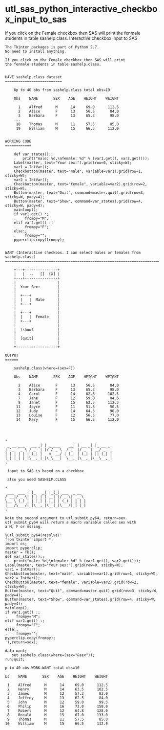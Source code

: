 # utl_sas_python_interactive_checkbox_input_to_sas
If you click on the Female checkbox then SAS will print the fenmale students in table sashelp.class.
    Interactive checkbox input to SAS

    The Tkinter packages is part of Python 2.7.
    No need to install anything.

    If you click on the Female checkbox then SAS will print
    the fenmale students in table sashelp.class.


    HAVE sashelp.class dataset
    ==========================

        Up to 40 obs from sashelp.class total obs=19

        Obs    NAME       SEX    AGE    HEIGHT    WEIGHT

          1    Alfred      M      14     69.0      112.5
          2    Alice       F      13     56.5       84.0
          3    Barbara     F      13     65.3       98.0
        ...
         18    Thomas      M      11     57.5       85.0
         19    William     M      15     66.5      112.0


    WORKING CODE
    ============

        def var_states():;
        .   print("male: %d,\nfemale: %d" % (var1.get(), var2.get()));
        Label(master, text="Your sex:").grid(row=0, sticky=W);
        var1 = IntVar();
        Checkbutton(master, text="male", variable=var1).grid(row=1, sticky=W);
        var2 = IntVar();
        Checkbutton(master, text="female", variable=var2).grid(row=2, sticky=W);
        Button(master, text="Quit", command=master.quit).grid(row=3, sticky=W, pady=4);
        Button(master, text="Show", command=var_states).grid(row=4, sticky=W, pady=4);
        mainloop();
        if var1.get() :;
        .    frompy="M";
        elif var2.get() :;
        .    frompy="F";
        else:;
        .    frompy="";
        pyperclip.copy(frompy);


    WANT (Interactive checkbox. I can select males or females from sashelp.class)
    =============================================================================

        +---+---------------+
        |   |  --   []  [X] |
        +---+---------------+
        |                   |
        |  Your Sex:        |
        |                   |
        |  +---+            |
        |  |   |  Male      |
        |  +---+            |
        |                   |
        |  +---+            |
        |  |   |  Female    |
        |  +---+            |
        |                   |
        |  [show]           |
        |                   |
        |  [quit]           |
        |                   |
        +-------------------+

    OUTPUT
    ======

        sashelp.class(where=(sex=F))

        Obs    NAME       SEX    AGE    HEIGHT    WEIGHT

          2    Alice       F      13     56.5       84.0
          3    Barbara     F      13     65.3       98.0
          4    Carol       F      14     62.8      102.5
          7    Jane        F      12     59.8       84.5
          8    Janet       F      15     62.5      112.5
         11    Joyce       F      11     51.3       50.5
         12    Judy        F      14     64.3       90.0
         13    Louise      F      12     56.3       77.0
         14    Mary        F      15     66.5      112.0




    *                _              _       _
     _ __ ___   __ _| | _____    __| | __ _| |_ __ _
    | '_ ` _ \ / _` | |/ / _ \  / _` |/ _` | __/ _` |
    | | | | | | (_| |   <  __/ | (_| | (_| | || (_| |
    |_| |_| |_|\__,_|_|\_\___|  \__,_|\__,_|\__\__,_|
    ;

     input to SAS is based on a checkbox

     also you need SASHELP.CLASS

    *          _       _   _
     ___  ___ | |_   _| |_(_) ___  _ __
    / __|/ _ \| | | | | __| |/ _ \| '_ \
    \__ \ (_) | | |_| | |_| | (_) | | | |
    |___/\___/|_|\__,_|\__|_|\___/|_| |_|
    ;

    Note the second argument to utl_submit_py64, return=sex.
    utl_submit_py64 will return a macro variable called sex with
    a M, F or mssing.

    %utl_submit_py64(resolve('
    from tkinter import *;
    import os;
    import pyperclip;
    master = Tk();
    def var_states():;
    .   print("male: %d,\nfemale: %d" % (var1.get(), var2.get()));
    Label(master, text="Your sex:").grid(row=0, sticky=W);
    var1 = IntVar();
    Checkbutton(master, text="male", variable=var1).grid(row=1, sticky=W);
    var2 = IntVar();
    Checkbutton(master, text="female", variable=var2).grid(row=2, sticky=W);
    Button(master, text="Quit", command=master.quit).grid(row=3, sticky=W, pady=4);
    Button(master, text="Show", command=var_states).grid(row=4, sticky=W, pady=4);
    mainloop();
    if var1.get() :;
    .    frompy="M";
    elif var2.get() :;
    .    frompy="F";
    else:;
    .    frompy="";
    pyperclip.copy(frompy);
    '),return=sex);

    data want;
       set sashelp.class(where=(sex="&sex"));
    run;quit;

    p to 40 obs WORK.WANT total obs=10

    bs    NAME       SEX    AGE    HEIGHT    WEIGHT

     1    Alfred      M      14     69.0      112.5
     2    Henry       M      14     63.5      102.5
     3    James       M      12     57.3       83.0
     4    Jeffrey     M      13     62.5       84.0
     5    John        M      12     59.0       99.5
     6    Philip      M      16     72.0      150.0
     7    Robert      M      12     64.8      128.0
     8    Ronald      M      15     67.0      133.0
     9    Thomas      M      11     57.5       85.0
    10    William     M      15     66.5      112.0








